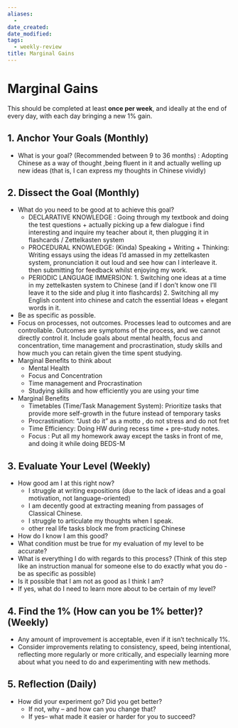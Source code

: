 ```yaml
---
aliases:
  - 
date_created: 
date_modified: 
tags:
  - weekly-review
title: Marginal Gains
---
```


# Marginal Gains

This should be completed at least **once per week**, and ideally at the end of every day, with
each day bringing a new 1% gain.

## 1. Anchor Your Goals (Monthly)
- What is your goal? (Recommended between 9 to 36 months) : Adopting Chinese as a way of thought ,being fluent in it and actually welling up new ideas (that is, I can express my thoughts in Chinese vividly)
## 2. Dissect the Goal (Monthly)
- What do you need to be good at to achieve this goal? 
	- DECLARATIVE KNOWLEDGE : Going through my textbook and doing the test questions + actually picking up a few dialogue i find interesting and inquire my teacher about it, then plugging it in flashcards / Zettelkasten system
	- PROCEDURAL KNOWLEDGE: (Kinda) Speaking + Writing + Thinking: Writing essays using the ideas I’d amassed in my zettelkasten system, pronunciation it out loud and see how can I interleave it. then submitting for feedback whilst enjoying my work.
	- PERIODIC LANGUAGE IMMERSION: 1. Switching one ideas at a time in my zettelkasten system to Chinese (and if I don’t know one I’ll leave it to the side and plug it into flashcards) 2. Switching all my English content into chinese and catch the essential Ideas + elegant words in it. 
- Be as specific as possible.
- Focus on processes, not outcomes. Processes lead to outcomes and are controllable. Outcomes are symptoms of the process, and we cannot directly control it. Include goals about mental health, focus and concentration, time management and procrastination, study skills and how much you can retain given the time spent studying.
- Marginal Benefits to think about
	- Mental Health
	- Focus and Concentration
	- Time management and Procrastination
	- Studying skills and how efficiently you are using your time
- Marginal Benefits
	- Timetables (Time/Task Management System): Prioritize tasks that provide more self-growth in the future instead of temporary tasks
	- Procrastination: “Just do it” as a motto , do not stress and do not fret
	- Time Efficiency: Doing HW during recess time + pre-study notes.
	- Focus : Put all my homework away except the tasks in front of me, and doing it while doing BEDS-M
## 3. Evaluate Your Level (Weekly)
- How good am I at this right now?
	- I struggle at writing expositions (due to the lack of ideas and a goal motivation, not language-oriented)
	- I am decently good at extracting meaning from passages of Classical Chinese.
	- I struggle to articulate my thoughts when I speak.
	- other real life tasks block me from practicing Chinese
- How do I know I am this good?
- What condition must be true for my evaluation of my level to be accurate?
- What is everything I do with regards to this process? (Think of this step like an instruction manual for someone else to do exactly what you do - be as specific as possible)
- Is it possible that I am not as good as I think I am?
- If yes, what do I need to learn more about to be certain of my level?
## 4. Find the 1% (How can you be 1% better)? (Weekly)
- Any amount of improvement is acceptable, even if it isn’t technically 1%.
- Consider improvements relating to consistency, speed, being intentional, reflecting more
regularly or more critically, and especially learning more about what you need to do and
experimenting with new methods.
## 5. Reflection (Daily) 
- How did your experiment go? Did you get better? 
	- If not, why – and how can you change that?
	- If yes– what made it easier or harder for you to succeed?



